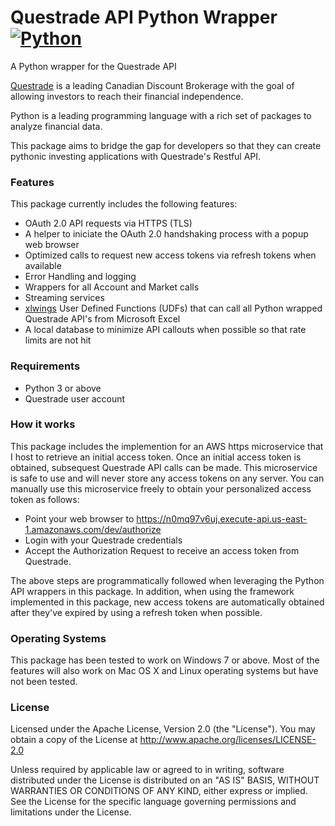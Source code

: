 # Questrade API Python Wrapper [![Python](https://www.python.org/static/community_logos/python-logo.png)](https://www.python.org/)
A Python wrapper for the Questrade API

[Questrade](http://www.questrade.com/) is a leading Canadian Discount Brokerage with the goal of allowing investors to reach their financial independence.

Python is a leading programming language with a rich set of packages to analyze financial data.

This package aims to bridge the gap for developers so that they can create pythonic investing applications with Questrade's Restful API.


### Features
This package currently includes the following features:
* OAuth 2.0 API requests via HTTPS (TLS)
* A helper to iniciate the OAuth 2.0 handshaking process with a popup web browser
* Optimized calls to request new access tokens via refresh tokens when available
* Error Handling and logging
* Wrappers for all Account and Market calls
* Streaming services
* [xlwings] User Defined Functions (UDFs) that can call all Python wrapped Questrade API's from Microsoft Excel
* A local database to minimize API callouts when possible so that rate limits are not hit


### Requirements
- Python 3 or above
- Questrade user account


### How it works
This package includes the implemention for an AWS https microservice that I host to retrieve an initial access token.  Once an initial access token is obtained, subsequest Questrade API calls can be made.  This microservice is safe to use and will never store any access tokens on any server.  You can manually use this microservice freely to obtain your personalized access token as follows:
 - Point your web browser to  https://n0mq97v6uj.execute-api.us-east-1.amazonaws.com/dev/authorize
 - Login with your Questrade credentials
 - Accept the Authorization Request to receive an access token from Questrade.

The above steps are programmatically followed when leveraging the Python API wrappers in this package.  In addition, when using the framework implemented in this package, new access tokens are automatically obtained after they've expired by using a refresh token when possible.


### Operating Systems
This package has been tested to work on Windows 7 or above.  Most of the features will also work on Mac OS X and Linux operating systems but have not been tested.


### License
Licensed under the Apache License, Version 2.0 (the "License"). You may obtain a copy of the License at
  http://www.apache.org/licenses/LICENSE-2.0

Unless required by applicable law or agreed to in writing, software distributed under the License is distributed on an "AS IS" BASIS, WITHOUT WARRANTIES OR CONDITIONS OF ANY KIND, either express or implied.  See the License for the specific language governing permissions and limitations under the License.


[//]: # (These are reference links used in the body of this note and get stripped out when the markdown processor does its job. There is no need to format nicely because it shouldn't be seen. Thanks SO - http://stackoverflow.com/questions/4823468/store-comments-in-markdown-syntax)

   [xlwings]: <https://www.xlwings.org/>
   
